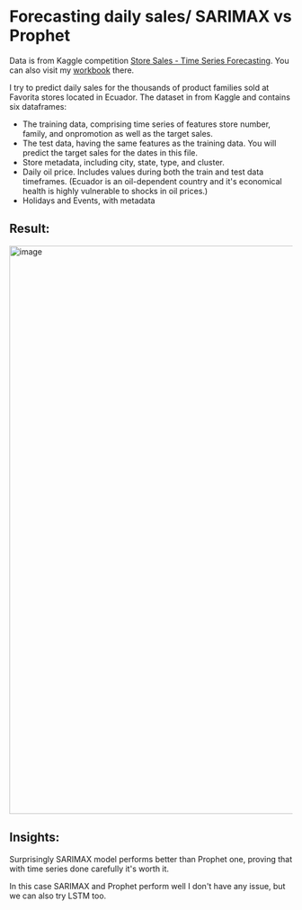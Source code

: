 # Forecasting daily sales/ SARIMAX vs Prophet


Data is from Kaggle competition <a href="https://www.kaggle.com/competitions/store-sales-time-series-forecasting/data">Store Sales - Time Series Forecasting</a>. You can also visit my <a href="https://www.kaggle.com/code/thilananhnguyn/sarimax-beats-prophet-y-all">workbook</a> there.


I try to predict daily sales for the thousands of product families sold at Favorita stores located in Ecuador. The dataset in from Kaggle and contains six dataframes:

 - The training data, comprising time series of features store number, family, and onpromotion as well as the target sales.
- The test data, having the same features as the training data. You will predict the target sales for the dates in this file.
- Store metadata, including city, state, type, and cluster.
- Daily oil price. Includes values during both the train and test data timeframes. (Ecuador is an oil-dependent country and it's economical health is highly vulnerable to shocks in oil prices.)
- Holidays and Events, with metadata

## Result: 

<img width="1011" alt="image" src="https://github.com/lamlam98765/Daily_sales_SARIMAX-vs-Prophet/assets/92735387/b5f5caf5-aba2-4089-a3c1-4eaab3f4c672">

## Insights:

Surprisingly SARIMAX model performs better than Prophet one, proving that with time series done carefully it's worth it. 

In this case SARIMAX and Prophet perform well I don't have any issue, but we can also try LSTM too.
